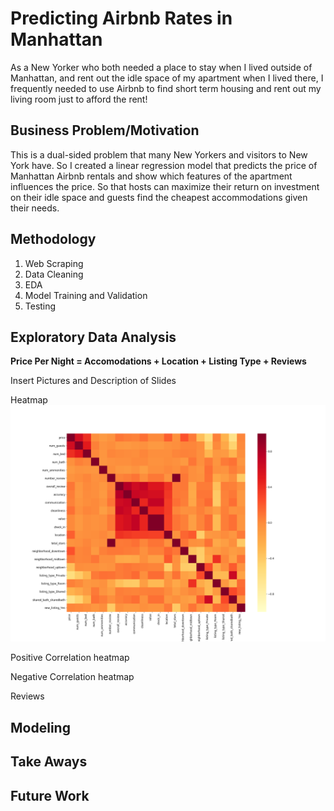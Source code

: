 # Predicting Airbnb Rates in Manhattan 

As a New Yorker who both needed a place to stay when I lived outside of Manhattan, and rent out the idle space of my apartment when I lived there, I frequently needed to use Airbnb to find short term housing and rent out my living room just to afford the rent!

## Business Problem/Motivation
This is a dual-sided problem that many New Yorkers and visitors to New York have. So I created a linear regression model that predicts the price of Manhattan Airbnb rentals and show which features of the apartment influences the price. So that hosts can maximize their return on investment on their idle space and guests find the cheapest accommodations given their needs.

## Methodology
1. Web Scraping
2. Data Cleaning
3. EDA
4. Model Training and Validation
5. Testing

## Exploratory Data Analysis

**Price Per Night = Accomodations + Location + Listing Type + Reviews**

Insert Pictures and Description of Slides

Heatmap
![Full Heatmap](Heatmap.png)

Positive Correlation heatmap

Negative Correlation heatmap

Reviews

## Modeling

## Take Aways

## Future Work
